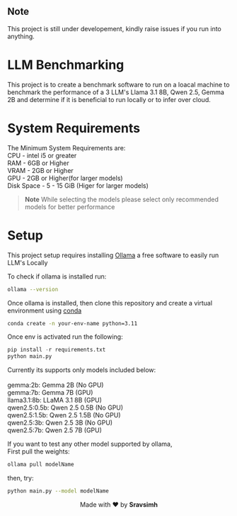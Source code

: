 ## Note

This project is still under developement, kindly raise issues if you run into anything.

# LLM Benchmarking
This project is to create a benchmark software to run on a loacal machine to benchmark the performance of a 3 LLM's  Llama 3.1 8B, Qwen 2.5, Gemma 2B and determine if it is beneficial to run locally or to infer over cloud.

# System Requirements

The Minimum System Requirements are:<br>
CPU - intel i5 or greater<br>
RAM - 6GB or Higher<br>
VRAM - 2GB or Higher<br>
GPU - 2GB or Higher(for larger models)<br>
Disk Space - 5 - 15 GiB (Higer for larger models)<br>

>**Note**
While selecting the models please select only recommended models for better performance


# Setup
This project setup requires installing [Ollama](https://ollama.com/) a free software to easily run LLM's Locally

To check if ollama is installed run:
```bash
ollama --version
```

Once ollama is installed, then clone this repository and create a virtual environment using [conda](https://www.anaconda.com/docs/getting-started/miniconda/main) 
```bash
conda create -n your-env-name python=3.11
```

Once env is activated run the following:
```python
pip install -r requirements.txt
python main.py
```
Currently its supports only models included below:<br>
<br>
gemma:2b: Gemma 2B (No GPU)<br>
gemma:7b: Gemma 7B (GPU)<br>
llama3.1:8b: LLaMA 3.1 8B (GPU)<br>
qwen2.5:0.5b: Qwen 2.5 0.5B (No GPU)<br>
qwen2.5:1.5b: Qwen 2.5 1.5B (No GPU)<br>
qwen2.5:3b: Qwen 2.5 3B (No GPU)<br>
qwen2.5:7b: Qwen 2.5 7B (GPU)<br>

If you want to test any other model supported by ollama,<br>
First pull the weights:
```bash
ollama pull modelName
```

then, try:
```bash
python main.py --model modelName
```

<p align="center">Made with ❤️ by <strong>Sravsimh</strong></p>


